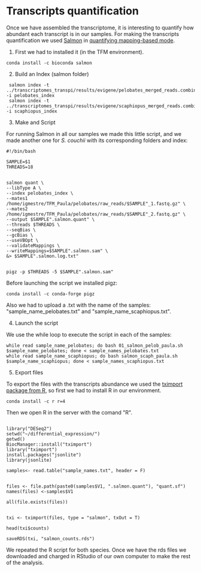 # Transcripts quantification

Once we have assembled the transcriptome, it is interesting to quantify how abundant each transcript is in our samples. For making the transcripts quantification we used [Salmon](https://combine-lab.github.io/salmon/) in [quantifying mapping-based mode](https://salmon.readthedocs.io/en/latest/salmon.html#quantifying-in-mapping-based-mode).

1. First we had to installed it (in the TFM environment).

```{bash}
conda install -c bioconda salmon
```


2. Build an Index
(salmon folder)

```{bash}
 salmon index -t ../transcriptomes_transpi/results/evigene/pelobates_merged_reads.combined.okay.fa -i pelobates_index
 salmon index -t ../transcriptomes_transpi/results/evigene/scaphiopus_merged_reads.combined.okay.fa -i scaphiopus_index
```


3. Make and Script

For running Salmon in all our samples we made this little script, and we made another one for *S. couchii* with its corresponding folders and index:

```{bash}
#!/bin/bash

SAMPLE=$1
THREADS=18


salmon quant \
--libType A \
--index pelobates_index \
--mates1 /home/igmestre/TFM_Paula/pelobates/raw_reads/$SAMPLE"_1.fastq.gz" \
--mates2 /home/igmestre/TFM_Paula/pelobates/raw_reads/$SAMPLE"_2.fastq.gz" \
--output $SAMPLE".salmon.quant" \
--threads $THREADS \
--seqBias \
--gcBias \
--useVBOpt \
--validateMappings \
--writeMappings=$SAMPLE".salmon.sam" \
&> $SAMPLE".salmon.log.txt"


pigz -p $THREADS -5 $SAMPLE".salmon.sam"

```

Before launching the script we installed pigz:

```{bash}
conda install -c conda-forge pigz
```

Also we had to upload a .txt with the name of the samples: "sample_name_pelobates.txt" and "sample_name_scaphiopus.txt".


4. Launch the script

We use the while loop to execute the script in each of the samples:

```{bash}
while read sample_name_pelobates; do bash 01_salmon_pelob_paula.sh $sample_name_pelobates; done < sample_names_pelobates.txt
while read sample_name_scaphiopus; do bash salmon_scaph_paula.sh $sample_name_scaphiopus; done < sample_names_scaphiopus.txt
```


5. Export files

To export the files with the transcripts abundance we used the [tximport package from R](https://bioconductor.org/packages/release/bioc/vignettes/tximport/inst/doc/tximport.html), so first we had to install R in our environment.

```{bash}
conda install -c r r=4
```
Then we open R in the server with the comand "R".

```{r}

library("DESeq2")
setwd("~/differential_expression/")
getwd()
BiocManager::install("tximport")
library("tximport")
install.packages("jsonlite")
library(jsonlite)

samples<- read.table("sample_names.txt", header = F)


files <- file.path(paste0(samples$V1, ".salmon.quant"), "quant.sf")
names(files) <-samples$V1

all(file.exists(files))


txi <- tximport(files, type = "salmon", txOut = T)

head(txi$counts)

saveRDS(txi, "salmon_counts.rds")

```
We repeated the R script for both species.
Once we have the rds files we downloaded and charged in RStudio of our own computer to make the rest of the analysis.

